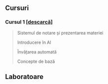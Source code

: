 ## Cursuri

  ### Cursul 1 [[descarcă]](./Cursuri/Curs1.pptx)
 
  > Sistemul de notare și prezentarea materiei
  >
  > Introducere în AI
  >
  > Învățarea automată
  > 
  > Concepte de bază

## Laboratoare
